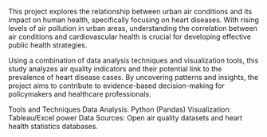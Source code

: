 This project explores the relationship between urban air conditions and its impact on human health, specifically focusing on heart diseases. With rising levels of air pollution in urban areas, understanding the correlation between air conditions and cardiovascular health is crucial for developing effective public health strategies.

Using a combination of data analysis techniques and visualization tools, this study analyzes air quality indicators and their potential link to the prevalence of heart disease cases. By uncovering patterns and insights, the project aims to contribute to evidence-based decision-making for policymakers and healthcare professionals.

Tools and Techniques
Data Analysis: Python (Pandas) 
Visualization: Tableau/Excel power
Data Sources: Open air quality datasets and  heart health statistics databases.
